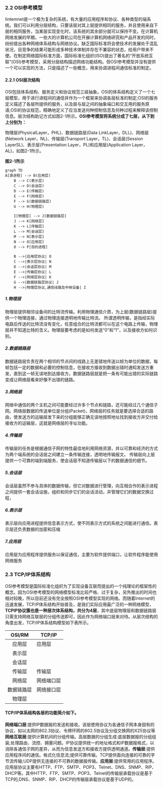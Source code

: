 ### 2.2 OSI参考模型

​	Iintemnet是一个极为复杂的系统，有大量的应用程序和协议、各种类型的端系统。我们可以利用分层结构，只要该层对其上层提供相同的服务，并且使用来自下层的相同服务，当某层实现变化时，该系统的其余部分就可以保持不变。在计算机网络发展的早期，一些大的计算机公司在开展计算机网络研究和产品开发的同时，纷纷提出各种网络体系结构与网络协议。缺乏国际标准将会使技术的发展处于混乱状况，目竞争的结果可能形成多种技术体制并存在不兼容的状态，给用户带来不便。
​	在制定网络国际标准方面，国际标准化组织(ISO)提出了著名的“开放系统互联”(OSI)参考模型，采用分层结构描述网络功能结构。但OSI参考模型并没有提供一个可以实现的方法，只是描述了一些概念，用来协调进程间通信标准的制定。

#### 2.2.1 OSI层次结构

​	OSI包括体系结构、服务定义和协议规范三级抽象。OSI的体系结构定义了一个七层模型，用于进行进程间的通信并作为一个框架来协调各层标准的制定;OSI的服务定义描述了各层所提供的服务，以及层与层之间的抽象端口和交互用的服务原语;OSI的协议规范，精确地定义了应当发送何种控制信息及何种过程来解释该控制信息。层次结构助记方式如图2-1所示。
​	**OSI参考模型将系统分成了七层，从下到上分别为：**

物理层(PhysicalLayer，PHL)、数据链路层(Data LinkLayer，DLL)、网络层(Network Layer，NL)、传输层(Transport Layer，TL)、会话层(Session LayerSL)、表示层(Presentation Layer，PL)和应用层(Application Layer，AL)，如图2-1所示。

**图2-1所示**

```mermaid
graph TD 
A[源进程] --> B(应用层)
    B --> C(表示层) 
    C --> D(会话层)
    D --> E(传输层)
    E --> F(网络层)
    F --> G(数据链路层)
    G --> H(物理层)
    
    I[物理层] --> J[数据链路层]
    J --> K[网络层]
    K --> L[传输层]
    L --> M[会话层]
    M --> N[表示层]
    N --> O[应用层]
    O --> P[目的进程]
    
    B -->|应用层协议| O
    C -->|表示层协议| N
    D -->|会话层协议| M
    E -->|传输层协议| L
    F -->|网络层协议| K
    G -->|数据链路层协议| J
    H -->|物理层协议,通信线路及中继设备| I
```

##### 1.物理层

​	物理层提供相邻设备间的比特流传输。利用物理通信介质，为上层(数据链路层)提供一个物理连接，通过物理连接透明地传输比特流。
所谓透明传输，是指经实际电路后传送的比特流没有变化，任意组合的比特流都可以在这个电路上传输，物理层并不知道比特的含义。物理层要考虑的是如何发送“0”和“1”，以及接收方如何识别。

##### 2.数据链路层

​	数据链路层负责在两个相邻的节点间的线路上无差错地传送以帧为单位的数据，每帧包括一定的数据和必要的控制信息，在接收方接收到数据出错时通知发送方重发，直到这一帧无误地到达接收方。数据链路层就是把一条有可能出错的实际链路变成让网络层看来好像不出错的链路。

##### 3.网络层

​	网络中通信的两个主机之间可能要经过许多个节点和链路，还可能经过几个通信子网。网络层数据的传送单位是分组(Packet)，网络层的任务就是要选择合适的路由，使发送方的运输层发下来的分组能够正确无误地按照地址找到接收方并交付给接收方的运输层，这就是网络层的寻址功能。

##### 4.传输层

​	传输层的任务是根据通信子网的特性最佳地利用网络资源，并以可靠和经济的方式为两个端系统的会话层之间建立一条传输连接，透明地传输报文。
传输层向上层提供一个可靠的端到端服务，使会话层不知道传输层以下的数据通信的细节。

##### 5.会话层

​	会话层虽然不参与具体的数据传输，但它对数据进行管理，向互相合作的表示进程之间提供一套会话设施，组织和同步它们的会话活动，并管理它们的数据交换过程，

##### 6.表示层

​	表示层向应用进程提供信息表示方式，使不同表示方式的系统之间能进行通信。表示层还负责数据的加密和压缩

##### 7.应用层

​	应用层为应用程序提供服务以保证通信，主要为软件提供端口，让软件程序能使用网络服务

### 2.3 TCP/IP体系结构

​	OSI参考模型是国际标准化组织为了实现设备互联而提出的一个纯理论的框架性的概念。因为OSI参考模型的网络模型标准比较严格、过于复杂，另外推出的时间也相对较晚，所以目前还没有完全按照OSI参考模型实现的网络。而随着Internet的迅速发展，TCP/P体系结构开始普及，是我们实际应用最广泛的一种网络模型，
​	**TCPIP协议簇也是一种层次体系结构，共分为4层**，其中底层物理层和数据链路层只需支持网络互联层的分组传送即可，因此作为网络端口层来对待。从层次结构的角度出发，TCP/IP体系结构模型如下表所示。

| OSI/RM   | TCP/IP       |
|:--------:|--------------|
| 应用层   | 应用层       |
| 表示层   |              |
| 会话层   |              |
| 传输层   | 传输层       |
| 网络层   | 网络端口层 |
| 数据链路层 | 网络接口层   |
| 物理层   |              |

#### TCP/IP体系结构各层的功能简介如下。

​	**网络端口层**:提供IP数据报的发送和接收。该层使用协议为各通信子网本身固有的协议，如以太网的802.3协议、令牌环网的802.5协议及分组交换网的X25协议等
​	**网络互联层**:提供计算机间的分组传输。高层数据的分组生成:底层数据报的分组组装;处理路由、流控、拥塞问题。IP协议提供统一的地址格式和IP数据报格式，以消除各通信子网的差异，从而为信息发送方和接收方提供透明通道。
​	**传输层**:提供应用程序间的通信。格式化信息流;提供可靠传输。TCP提供面向连接的可靠的字节流传输;UDP提供无连接的不可靠的数据报传输。
​	**应用层**:提供常用的应用程序。应用层协议主要有HTTP、FTP、SMTP、POP3、TeInet、DNS、SNMP、RIP、DHCP等。其中HTTP、FTP、SMTP、POP3、Telnet的传输层承载协议是基于TCP的;DNS、SNMP、RIP、DHCP的传输层承载协议是基于UDP的。